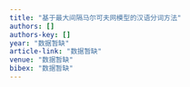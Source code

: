 ```yaml
---
title: "基于最大间隔马尔可夫网模型的汉语分词方法"
authors: []
authors-key: []
year: "数据暂缺"
article-link: "数据暂缺"
venue: "数据暂缺"
bibex: "数据暂缺"
---
```

